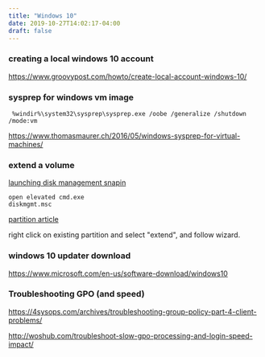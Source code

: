 ```yaml
---
title: "Windows 10"
date: 2019-10-27T14:02:17-04:00
draft: false
---
```


### creating a local windows 10 account
https://www.groovypost.com/howto/create-local-account-windows-10/


### sysprep for windows vm image

```
 %windir%\system32\sysprep\sysprep.exe /oobe /generalize /shutdown /mode:vm
```

https://www.thomasmaurer.ch/2016/05/windows-sysprep-for-virtual-machines/


### extend a volume


[launching disk management snapin](https://www.isunshare.com/windows-10/7-ways-to-open-disk-management-in-windows-10.html)

```
open elevated cmd.exe
diskmgmt.msc
```

[partition article](https://www.howtogeek.com/101862/how-to-manage-partitions-on-windows-without-downloading-any-other-software/)

right click on existing partition and select "extend", and follow wizard.


### windows 10 updater download

https://www.microsoft.com/en-us/software-download/windows10


### Troubleshooting GPO (and speed)

https://4sysops.com/archives/troubleshooting-group-policy-part-4-client-problems/

http://woshub.com/troubleshoot-slow-gpo-processing-and-login-speed-impact/
